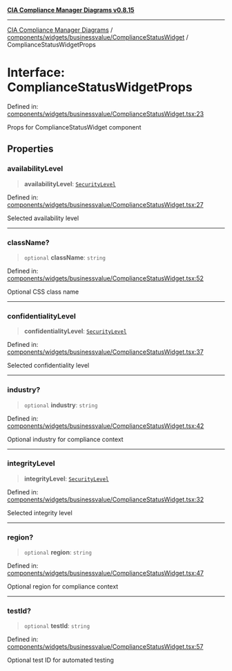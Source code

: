 [**CIA Compliance Manager Diagrams v0.8.15**](../../../../../README.md)

***

[CIA Compliance Manager Diagrams](../../../../../modules.md) / [components/widgets/businessvalue/ComplianceStatusWidget](../README.md) / ComplianceStatusWidgetProps

# Interface: ComplianceStatusWidgetProps

Defined in: [components/widgets/businessvalue/ComplianceStatusWidget.tsx:23](https://github.com/Hack23/cia-compliance-manager/blob/50a3bb1fa64948444e36c06fee075b5043350db0/src/components/widgets/businessvalue/ComplianceStatusWidget.tsx#L23)

Props for ComplianceStatusWidget component

## Properties

### availabilityLevel

> **availabilityLevel**: [`SecurityLevel`](../../../../../types/cia/type-aliases/SecurityLevel.md)

Defined in: [components/widgets/businessvalue/ComplianceStatusWidget.tsx:27](https://github.com/Hack23/cia-compliance-manager/blob/50a3bb1fa64948444e36c06fee075b5043350db0/src/components/widgets/businessvalue/ComplianceStatusWidget.tsx#L27)

Selected availability level

***

### className?

> `optional` **className**: `string`

Defined in: [components/widgets/businessvalue/ComplianceStatusWidget.tsx:52](https://github.com/Hack23/cia-compliance-manager/blob/50a3bb1fa64948444e36c06fee075b5043350db0/src/components/widgets/businessvalue/ComplianceStatusWidget.tsx#L52)

Optional CSS class name

***

### confidentialityLevel

> **confidentialityLevel**: [`SecurityLevel`](../../../../../types/cia/type-aliases/SecurityLevel.md)

Defined in: [components/widgets/businessvalue/ComplianceStatusWidget.tsx:37](https://github.com/Hack23/cia-compliance-manager/blob/50a3bb1fa64948444e36c06fee075b5043350db0/src/components/widgets/businessvalue/ComplianceStatusWidget.tsx#L37)

Selected confidentiality level

***

### industry?

> `optional` **industry**: `string`

Defined in: [components/widgets/businessvalue/ComplianceStatusWidget.tsx:42](https://github.com/Hack23/cia-compliance-manager/blob/50a3bb1fa64948444e36c06fee075b5043350db0/src/components/widgets/businessvalue/ComplianceStatusWidget.tsx#L42)

Optional industry for compliance context

***

### integrityLevel

> **integrityLevel**: [`SecurityLevel`](../../../../../types/cia/type-aliases/SecurityLevel.md)

Defined in: [components/widgets/businessvalue/ComplianceStatusWidget.tsx:32](https://github.com/Hack23/cia-compliance-manager/blob/50a3bb1fa64948444e36c06fee075b5043350db0/src/components/widgets/businessvalue/ComplianceStatusWidget.tsx#L32)

Selected integrity level

***

### region?

> `optional` **region**: `string`

Defined in: [components/widgets/businessvalue/ComplianceStatusWidget.tsx:47](https://github.com/Hack23/cia-compliance-manager/blob/50a3bb1fa64948444e36c06fee075b5043350db0/src/components/widgets/businessvalue/ComplianceStatusWidget.tsx#L47)

Optional region for compliance context

***

### testId?

> `optional` **testId**: `string`

Defined in: [components/widgets/businessvalue/ComplianceStatusWidget.tsx:57](https://github.com/Hack23/cia-compliance-manager/blob/50a3bb1fa64948444e36c06fee075b5043350db0/src/components/widgets/businessvalue/ComplianceStatusWidget.tsx#L57)

Optional test ID for automated testing
